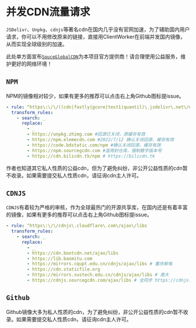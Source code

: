 # 并发CDN流量请求

`JSDelivr`、`Unpkg`、`cdnjs`等著名cdn在国内几乎没有官网加速，为了辅助国内用户请求，你可以不用修改原来的链接，直接用ClientWorker在前端并发国内镜像，从而实现全球级别的加速。

此处单方面宣布[`SouceGlobalCDN`](https://www.sourcegcdn.com/)为本项目官方提供商！请合理使用公益服务，维护更好的网络环境！

## `NPM`

NPM的镜像相对较少，如果有更多的推荐可以点击右上角Github图标提issue。

```yaml
- rule: ^https\:\/\/((cdn|fastly|gcore|test1|quantil)\.jsdelivr\.net\/npm|unpkg\.com)
  transform_rules:
    - search: _
      replace:
        - _
        - https://unpkg.zhimg.com #回源已关闭，原缓存有效
        - https://npm.elemecdn.com #2022/7/12 确认关闭回源，缓存有效
        - https://code.bdstatic.com/npm #确认关闭回源，缓存有效
        - https://npm.sourcegcdn.com #滥用封仓库，强制数字版本号
        - https://cdn.bilicdn.tk/npm # https://bilicdn.tk
```

作者也知道其它私人性质的公益cdn，但为了避免纠纷，非公开公益性质的cdn暂不收录。如果需要提交私人性质cdn，请征询cdn主人许可。

## `CDNJS`

`CDNJS`有着较为严格的审核，作为全球最热门的开源共享库，在国内还是有着丰富的镜像，如果有更多的推荐可以点击右上角Github图标提issue。

```yaml
- rule: ^https\:\/\/cdnjs\.cloudflare\.com\/ajax\/libs
  transform_rules:
    - search: _
      replace:
        - _
        - https://cdn.bootcdn.net/ajax/libs
        - https://lib.baomitu.com
        - https://mirrors.cqupt.edu.cn/cdnjs/ajax/libs # 重庆邮电
        - https://cdn.staticfile.org
        - https://mirrors.sustech.edu.cn/cdnjs/ajax/libs # 南大
        - https://cdnjs.sourcegcdn.com/ajax/libs # 全同步 https://cdnjs.cloudflare.com

```

## `Github`

Github镜像大多为私人性质的cdn，为了避免纠纷，非公开公益性质的cdn暂不收录。如果需要提交私人性质cdn，请征询cdn主人许可。

